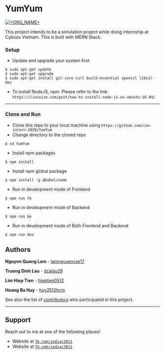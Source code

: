 # YumYum
[![<ORG_NAME>](https://circleci.com/gh/cvn-intern-2020/YumYum.svg?style=shield)](<LINK>)

This project intends to be a simulation project while doing internship at Cybozu Vietnam. This is built with MERN Stack.

### Setup

- Update and upgrade your system first

```shell
$ sudo apt-get update
$ sudo apt-get upgrade
$ sudo apt-get install git-core curl build-essential openssl libssl-dev
```

- To install NodeJS, npm. Please refer to the link:
`https://linuxize.com/post/how-to-install-node-js-on-ubuntu-18.04/`

---

### Clone and Run
- Clone this repo to your local machine using `https://github.com/cvn-intern-2020/YumYum`
- Change directory to the cloned repo
```shell
$ cd YumYum
```
- Install npm packages
```shell
$ npm install
```
- Install npm global package
```shell
$ npm install -g @babel/node
```

- Run in development mode of Frontend
```shell
$ npm run fe
```

- Run in development mode of Backend
```shell
$ npm run be
```

- Run in development mode of Both Frontend and Backend
```shell
$ npm run dev
```

## Authors

**Nguyen Quang Lam** - [lamnguyencse17](https://github.com/lamnguyencse17)

**Truong Dinh Lau** - [dcalau29](https://github.com/dcalau29)

**Lim Hiep Tien** - [hieptien0512](https://github.com/hieptien0512)

**Hoang Ba Huy** - [huy2512hcm](https://github.com/huy2512hcm)

See also the list of [contributors](https://github.com/cvn-intern-2020/YumYum/graphs/contributors) who participated in this project.

---
## Support

Reach out to me at one of the following places!

- Website at <a href="https://www.facebook.com/zodiac3011" target="_blank">`fb.com/zodiac3011`</a>
- Website at <a href="https://www.linkedin.com/in/huy-b-hoang/" target="_blank">`fb.com/zodiac3011`</a>
